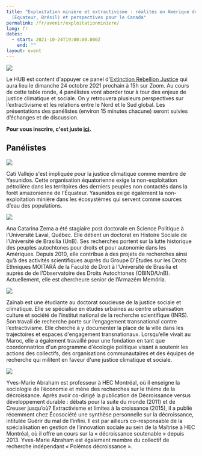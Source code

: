```yaml
---
title: "Exploitation minière et extractivisme : réalités en Amérique du Sud
  (Équateur, Brésil) et perspectives pour le Canada"
permalink: /fr/avenir/exploitationminiere/
lang: fr
dates:
  - start: 2021-10-24T19:00:00.000Z
    end: ""
layout: event
---
```

![](/media/mailchimp-exploitation_minie_re_et_extractivisme.png)

Le HUB est content d'appuyer ce panel d'[Extinction Rebellion Justice](https://www.facebook.com/xrjusticetmtl) qui aura lieu le dimanche 24 octobre 2021 prochain à 15h sur Zoom. Au cours de cette table ronde, 4 panélistes vont aborder tour à tour des enjeux de justice climatique et sociale. On y retrouvera plusieurs perspectives sur l’extractivisme et les relations entre le Nord et le Sud global. Les présentations des panélistes (environ 15 minutes chacune) seront suivies d’échanges et de discussion.

**Pour vous inscrire, c'est juste [ici](https://us02web.zoom.us/meeting/register/tZ0ldO2vqTspGdYm7Kw7tnbowpgD_UXUXE02).**

## Panélistes

![](/media/cati5.png)

Cati Vallejo s'est impliquée pour la justice climatique comme membre de Yasunidos. Cette organisation équatorienne exige la non-exploitation pétrolière dans les territoires des derniers peuples non contactés dans la forêt amazonienne de l’Équateur. Yasunidos exige également la non-exploitation minière dans les écosystèmes qui servent comme sources d’eau des populations.



![](/media/ana5.png)

Ana Catarina Zema a été stagiaire post doctorale en Science Politique à l’Université Laval, Québec. Elle détient un doctorat en Histoire Sociale de l’Université de Brasilia (UnB). Ses recherches portent sur la lutte historique des peuples autochtones pour droits et pour autonomie dans les Amériques. Depuis 2010, elle contribue à des projets de recherches ainsi qu’à des activités scientifiques auprès du Groupe D'Études sur les Droits Ethniques MOITARÁ de la Faculté de Droit à l'Université de Brasilia et auprès de de l’Observatoire des Droits Autochtones (OBIND/UnB). Actuellement, elle est chercheure senior de l’Armazém Memória.



![](/media/zainab5.png)

Zaïnab est une étudiante au doctorat soucieuse de la justice sociale et climatique. Elle se spécialise en études urbaines au centre urbanisation culture et société de l’institut national de la recherche scientifique (INRS). Son travail de recherche porte sur l’engagement transnational contre l’extractivisme. Elle cherche à y documenter la place de la ville dans les trajectoires et espaces d'engagement transnationaux. Lorsqu’elle vivait au Maroc, elle a également travaillé pour une fondation en tant que coordonnatrice d'un programme d'écologie politique visant à soutenir les actions des collectifs, des organisations communautaires et des équipes de recherche qui militent en faveur d'une justice climatique et sociale.



![](/media/yves5.png)

Yves-Marie Abraham est professeur à HEC Montréal, où il enseigne la sociologie de l’économie et mène des recherches sur le thème de la décroissance. Après avoir co-dirigé la publication de Décroissance versus développement durable : débats pour la suite du monde (2011) et de Creuser jusqu’où? Extractivisme et limites à la croissance (2015), il a publié récemment chez Écosociété une synthèse personnelle sur la décroissance, intitulée Guérir du mal de l’infini. Il est par ailleurs co-responsable de la spécialisation en gestion de l’innovation sociale au sein de la Maîtrise à HEC Montréal, où il offre un cours sur la « décroissance soutenable » depuis 2013. Yves-Marie Abraham est également membre du collectif de recherche indépendant « Polémos décroissance ».
